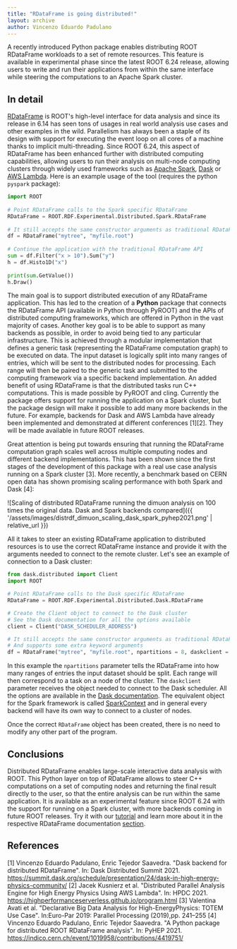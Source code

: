 ```yaml
---
title: "RDataFrame is going distributed!"
layout: archive
author: Vincenzo Eduardo Padulano
---
```


A recently introduced Python package enables distributing ROOT RDataFrame workloads to a set of remote resources.
This feature is available in experimental phase since the latest ROOT 6.24 release, allowing users to write and run
their applications from within the same interface while steering the computations to an Apache Spark cluster.

## In detail

[RDataFrame](https://root.cern/doc/master/classROOT_1_1RDataFrame.html) is ROOT's high-level interface for data
analysis and since its release in 6.14 has seen tons of usages in real world analysis use cases and other examples in
the wild. Parallelism has always been a staple of its design with support for executing the event loop on all cores
of a machine thanks to implicit multi-threading. Since ROOT 6.24, this aspect of RDataFrame has been enhanced further
with distributed computing capabilities, allowing users to run their analysis on multi-node computing clusters through
widely used frameworks such as [Apache Spark](https://spark.apache.org/), [Dask](https://dask.org/) or
[AWS Lambda](https://aws.amazon.com/lambda/). Here is an example usage of the tool (requires the python `pyspark`
package):

```python
import ROOT
 
# Point RDataFrame calls to the Spark specific RDataFrame
RDataFrame = ROOT.RDF.Experimental.Distributed.Spark.RDataFrame
 
# It still accepts the same constructor arguments as traditional RDataFrame
df = RDataFrame("mytree", "myfile.root")
 
# Continue the application with the traditional RDataFrame API
sum = df.Filter("x > 10").Sum("y")
h = df.Histo1D("x")
 
print(sum.GetValue())
h.Draw()
```

The main goal is to support distributed execution of any RDataFrame application. This has led to the creation of a 
**Python** package that connects the RDataFrame API (available in Python through PyROOT) and the APIs of
distributed computing frameworks, which are offered in Python in the vast majority of cases. Another key goal is to be
able to support as many backends as possible, in order to avoid being tied to any particular infrastructure. This is
achieved through a modular implementation that defines a generic task (representing the RDataFrame computation graph) to
be executed on data. The input dataset is logically split into many ranges of entries, which will be sent to the
distributed nodes for processing. Each range will then be paired to the generic task and submitted to the computing
framework via a specific backend implementation. An added benefit of using RDataFrame is that the distributed
tasks run C++ computations. This is made possible by PyROOT and cling. Currently the package offers support for running
the application on a Spark cluster, but the package design will make it possible to add many more backends in the future.
For example, backends for Dask and AWS Lambda have already been implemented and demonstrated at different conferences
[1][2]. They will be made available in future ROOT releases.

Great attention is being put towards ensuring that running the RDataFrame computation graph scales well across
multiple computing nodes and different backend implementations. This has been shown since the first stages of the
development of this package with a real use case analysis running on a Spark cluster [3]. More recently, a benchmark
based on CERN open data has shown promising scaling performance with both Spark and Dask [4]:

![Scaling of distributed RDataFrame running the dimuon analysis on 100 times the original data. Dask and Spark backends compared]({{ '/assets/images/distrdf_dimuon_scaling_dask_spark_pyhep2021.png' | relative_url }})

All it takes to steer an existing RDataFrame application to distributed resources is to use the correct RDataFrame
instance and provide it with the arguments needed to connect to the remote cluster. Let's see an example of connection
to a Dask cluster:

```python
from dask.distributed import Client
import ROOT

# Point RDataFrame calls to the Dask specific RDataFrame
RDataFrame = ROOT.RDF.Experimental.Distributed.Dask.RDataFrame

# Create the Client object to connect to the Dask cluster
# See the Dask documentation for all the options available
client = Client("DASK_SCHEDULER_ADDRESS")

# It still accepts the same constructor arguments as traditional RDataFrame
# And supports some extra keyword arguments
df = RDataFrame("mytree", "myfile.root", npartitions = 8, daskclient = client)
```

In this example the `npartitions` parameter tells the RDataFrame into how many ranges of entries the input dataset should
be split. Each range will then correspond to a task on a node of the cluster. The `daskclient` parameter receives the
object needed to connect to the Dask scheduler. All the options are available in the
[Dask documentation](https://distributed.dask.org/en/latest/client.html). The equivalent object for the Spark framework
is called [SparkContext](https://spark.apache.org/docs/latest/api/python/reference/api/pyspark.SparkContext.html) and in
general every backend will have its own way to connect to a cluster of nodes.

Once the correct `RDataFrame` object has been created, there is no need to modify any other part of the program.

## Conclusions

Distributed RDataFrame enables large-scale interactive data analysis with ROOT. This Python layer on top of RDataFrame
allows to steer C++ computations on a set of computing nodes and returning the final result directly to the user, so
that the entire analysis can be run within the same application. It is available as an experimental feature since ROOT
6.24 with the support for running on a Spark cluster, with more backends coming in future ROOT releases. Try it with our
[tutorial](https://root.cern/doc/master/distrdf001__spark__connection_8py.html) and learn more about it in the
respective RDataFrame documentation [section](https://root.cern/doc/master/classROOT_1_1RDataFrame.html#distrdf).

## References

[1] Vincenzo Eduardo Padulano, Enric Tejedor Saavedra. "Dask backend for distributed RDataFrame". In: Dask Distributed Summit 2021. https://summit.dask.org/schedule/presentation/24/dask-in-high-energy-physics-community/
[2] Jacek Kusnierz et al. "Distributed Parallel Analysis Engine for High Energy Physics Using AWS Lambda". In: HPDC 2021. https://highperformanceserverless.github.io/program.html
[3] Valentina Avati et al. "Declarative Big Data Analysis for High-EnergyPhysics: TOTEM Use Case". In:Euro-Par 2019: Parallel Processing (2019),pp. 241–255
[4] Vincenzo Eduardo Padulano, Enric Tejedor Saavedra. "A Python package for distributed ROOT RDataFrame analysis". In: PyHEP 2021. https://indico.cern.ch/event/1019958/contributions/4419751/
